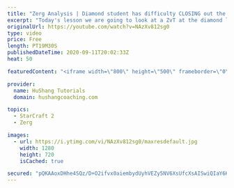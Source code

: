 ```yaml
---
title: "Zerg Analysis | Diamond student has difficulty CLOSING out the MATCH [Starcraft 2]"
excerpt: "Today's lesson we are going to look at a ZvT at the diamond level focusing on the Zerg Analysis. The zerg manages to get into a very strong position but has difficulty closing it out. Let's learn how we can approach this scenario better!  Zerg Analysis | Diamond student has difficulty CLOSING out the"
originalUrl: https://youtube.com/watch?v=NAzXv812sg0
type: video
price: Free
length: PT19M30S
publishedDateTime: 2020-09-11T20:02:33Z
heat: 50

featuredContent: "<iframe width=\"800\" height=\"500\" frameborder=\"0\" src=\"https://www.youtube.com/embed/NAzXv812sg0\" allow=\"accelerometer; autoplay; encrypted-media; gyroscope; picture-in-picture\" allowfullscreen></iframe>"

provider:
  name: HuShang Tutorials
  domain: hushangcoaching.com

topics:
  - StarCraft 2
  - Zerg

images:
  - url: https://i.ytimg.com/vi/NAzXv812sg0/maxresdefault.jpg
    width: 1280
    height: 720
    isCached: true

secured: "pQKAAoxDHhe4SQz/D+O2ifvx0aiembydUyhVEZy5NV6XsUfcXsAISwiQIaY6KMmJZ40X4FHOlW16Vuvtp9JrgwFCQ6E00g2YZcWcc2w+bC+sK/aV92s0zc+GVkQT9cOA9sHE0+/qvOb/GUCShIS99o+IIh3nhNjLaGcxVjRqbE7H/03m0aorOAMb2BOgbMQqpMkHjwRTOCXcIs0a2Bd4FILBsGCvSGVkKKnfAdlvfOqyR3hrVYdeXX3yGkX9CuTxZInX+QVi8hv4YnTHFVDfcOu3C13AYp/U8mmbWk/gT0nwG7U6lkbk/QsvIXrdONwM+657kOCJp5kK4uolaPmo145VRdV4aKDYujr2oUbyBG1bCu1unb8FSkw8qnv8bUN4zQdFYBv7VOw9Y9HyxxJj22uusOBnUQnuo5O6jFQgLEM=;GLHmjcqOYOWEEBb8VDZ1VQ=="
---
```


